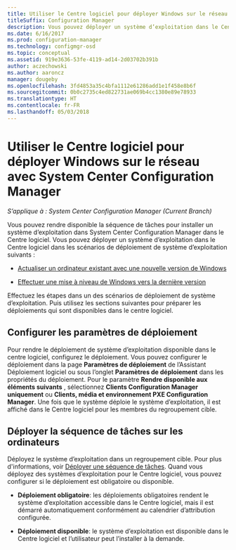 ```yaml
---
title: Utiliser le Centre logiciel pour déployer Windows sur le réseau
titleSuffix: Configuration Manager
description: Vous pouvez déployer un système d’exploitation dans le Centre logiciel afin d’actualiser un ordinateur existant avec une nouvelle version de Windows ou afin d’effectuer une mise à niveau de Windows vers la version la plus récente.
ms.date: 6/16/2017
ms.prod: configuration-manager
ms.technology: configmgr-osd
ms.topic: conceptual
ms.assetid: 919e3636-53fe-4119-ad14-2d03702b391b
author: aczechowski
ms.author: aaroncz
manager: dougeby
ms.openlocfilehash: 3fd4853a35c4bfa1112e61286add1e1f458e8b6f
ms.sourcegitcommit: 0b0c2735c4ed822731ae069b4cc1380e89e78933
ms.translationtype: HT
ms.contentlocale: fr-FR
ms.lasthandoff: 05/03/2018
---
```

# <a name="use-software-center-to-deploy-windows-over-the-network-with-system-center-configuration-manager"></a>Utiliser le Centre logiciel pour déployer Windows sur le réseau avec System Center Configuration Manager

*S’applique à : System Center Configuration Manager (Current Branch)*

Vous pouvez rendre disponible la séquence de tâches pour installer un système d’exploitation dans System Center Configuration Manager dans le Centre logiciel. Vous pouvez déployer un système d’exploitation dans le Centre logiciel dans les scénarios de déploiement de système d’exploitation suivants :

-   [Actualiser un ordinateur existant avec une nouvelle version de Windows](refresh-an-existing-computer-with-a-new-version-of-windows.md)

-   [Effectuer une mise à niveau de Windows vers la dernière version](upgrade-windows-to-the-latest-version.md)

Effectuez les étapes dans un des scénarios de déploiement de système d’exploitation. Puis utilisez les sections suivantes pour préparer les déploiements qui sont disponibles dans le centre logiciel.

## <a name="configure-deployment-settings"></a>Configurer les paramètres de déploiement  
Pour rendre le déploiement de système d’exploitation disponible dans le centre logiciel, configurez le déploiement. Vous pouvez configurer le déploiement dans la page **Paramètres de déploiement** de l’Assistant Déploiement logiciel ou sous l’onglet **Paramètres de déploiement** dans les propriétés du déploiement. Pour le paramètre **Rendre disponible aux éléments suivants** , sélectionnez **Clients Configuration Manager uniquement** ou **Clients, média et environnement PXE Configuration Manager**. Une fois que le système déploie le système d’exploitation, il est affiché dans le Centre logiciel pour les membres du regroupement cible.

##  <a name="BKMK_Deploy"></a> Déployer la séquence de tâches sur les ordinateurs  
Déployez le système d’exploitation dans un regroupement cible. Pour plus d'informations, voir [Déployer une séquence de tâches](manage-task-sequences-to-automate-tasks.md#BKMK_DeployTS). Quand vous déployez des systèmes d’exploitation pour le Centre logiciel, vous pouvez configurer si le déploiement est obligatoire ou disponible.

-   **Déploiement obligatoire**: les déploiements obligatoires rendent le système d’exploitation accessible dans le Centre logiciel, mais il est démarré automatiquement conformément au calendrier d’attribution configurée.

-   **Déploiement disponible**: le système d’exploitation est disponible dans le Centre logiciel et l’utilisateur peut l’installer à la demande.
